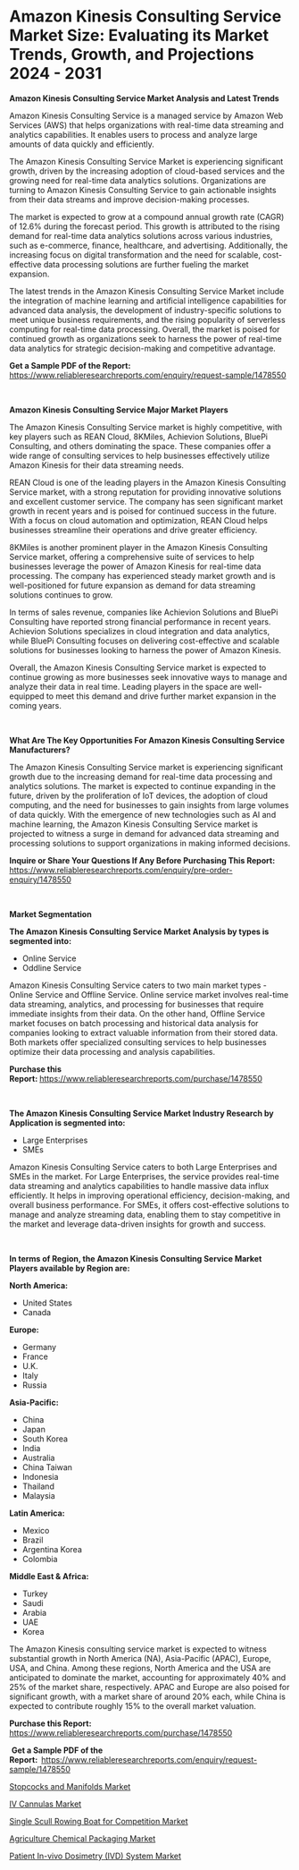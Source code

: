 <p><h1>Amazon Kinesis Consulting Service Market Size: Evaluating its Market Trends, Growth, and Projections 2024 - 2031</h1></p><p><strong>Amazon Kinesis Consulting Service Market Analysis and Latest Trends</strong></p>
<p><p>Amazon Kinesis Consulting Service is a managed service by Amazon Web Services (AWS) that helps organizations with real-time data streaming and analytics capabilities. It enables users to process and analyze large amounts of data quickly and efficiently.</p><p>The Amazon Kinesis Consulting Service Market is experiencing significant growth, driven by the increasing adoption of cloud-based services and the growing need for real-time data analytics solutions. Organizations are turning to Amazon Kinesis Consulting Service to gain actionable insights from their data streams and improve decision-making processes.</p><p>The market is expected to grow at a compound annual growth rate (CAGR) of 12.6% during the forecast period. This growth is attributed to the rising demand for real-time data analytics solutions across various industries, such as e-commerce, finance, healthcare, and advertising. Additionally, the increasing focus on digital transformation and the need for scalable, cost-effective data processing solutions are further fueling the market expansion.</p><p>The latest trends in the Amazon Kinesis Consulting Service Market include the integration of machine learning and artificial intelligence capabilities for advanced data analysis, the development of industry-specific solutions to meet unique business requirements, and the rising popularity of serverless computing for real-time data processing. Overall, the market is poised for continued growth as organizations seek to harness the power of real-time data analytics for strategic decision-making and competitive advantage.</p></p>
<p><strong>Get a Sample PDF of the Report:&nbsp;</strong> <a href="https://www.reliableresearchreports.com/enquiry/request-sample/1478550">https://www.reliableresearchreports.com/enquiry/request-sample/1478550</a></p>
<p>&nbsp;</p>
<p><strong>Amazon Kinesis Consulting Service Major Market Players</strong></p>
<p><p>The Amazon Kinesis Consulting Service market is highly competitive, with key players such as REAN Cloud, 8KMiles, Achievion Solutions, BluePi Consulting, and others dominating the space. These companies offer a wide range of consulting services to help businesses effectively utilize Amazon Kinesis for their data streaming needs.</p><p>REAN Cloud is one of the leading players in the Amazon Kinesis Consulting Service market, with a strong reputation for providing innovative solutions and excellent customer service. The company has seen significant market growth in recent years and is poised for continued success in the future. With a focus on cloud automation and optimization, REAN Cloud helps businesses streamline their operations and drive greater efficiency.</p><p>8KMiles is another prominent player in the Amazon Kinesis Consulting Service market, offering a comprehensive suite of services to help businesses leverage the power of Amazon Kinesis for real-time data processing. The company has experienced steady market growth and is well-positioned for future expansion as demand for data streaming solutions continues to grow.</p><p>In terms of sales revenue, companies like Achievion Solutions and BluePi Consulting have reported strong financial performance in recent years. Achievion Solutions specializes in cloud integration and data analytics, while BluePi Consulting focuses on delivering cost-effective and scalable solutions for businesses looking to harness the power of Amazon Kinesis.</p><p>Overall, the Amazon Kinesis Consulting Service market is expected to continue growing as more businesses seek innovative ways to manage and analyze their data in real time. Leading players in the space are well-equipped to meet this demand and drive further market expansion in the coming years.</p></p>
<p>&nbsp;</p>
<p><strong>What Are The Key Opportunities For Amazon Kinesis Consulting Service Manufacturers?</strong></p>
<p><p>The Amazon Kinesis Consulting Service market is experiencing significant growth due to the increasing demand for real-time data processing and analytics solutions. The market is expected to continue expanding in the future, driven by the proliferation of IoT devices, the adoption of cloud computing, and the need for businesses to gain insights from large volumes of data quickly. With the emergence of new technologies such as AI and machine learning, the Amazon Kinesis Consulting Service market is projected to witness a surge in demand for advanced data streaming and processing solutions to support organizations in making informed decisions.</p></p>
<p><strong>Inquire or Share Your Questions If Any Before Purchasing This Report:</strong> <a href="https://www.reliableresearchreports.com/enquiry/pre-order-enquiry/1478550">https://www.reliableresearchreports.com/enquiry/pre-order-enquiry/1478550</a></p>
<p>&nbsp;</p>
<p><strong>Market Segmentation</strong></p>
<p><strong>The Amazon Kinesis Consulting Service Market Analysis by types is segmented into:</strong></p>
<p><ul><li>Online Service</li><li>Oddline Service</li></ul></p>
<p><p>Amazon Kinesis Consulting Service caters to two main market types - Online Service and Offline Service. Online service market involves real-time data streaming, analytics, and processing for businesses that require immediate insights from their data. On the other hand, Offline Service market focuses on batch processing and historical data analysis for companies looking to extract valuable information from their stored data. Both markets offer specialized consulting services to help businesses optimize their data processing and analysis capabilities.</p></p>
<p><strong>Purchase this Report:&nbsp;</strong><a href="https://www.reliableresearchreports.com/purchase/1478550">https://www.reliableresearchreports.com/purchase/1478550</a></p>
<p>&nbsp;</p>
<p><strong>The Amazon Kinesis Consulting Service Market Industry Research by Application is segmented into:</strong></p>
<p><ul><li>Large Enterprises</li><li>SMEs</li></ul></p>
<p><p>Amazon Kinesis Consulting Service caters to both Large Enterprises and SMEs in the market. For Large Enterprises, the service provides real-time data streaming and analytics capabilities to handle massive data influx efficiently. It helps in improving operational efficiency, decision-making, and overall business performance. For SMEs, it offers cost-effective solutions to manage and analyze streaming data, enabling them to stay competitive in the market and leverage data-driven insights for growth and success.</p></p>
<p>&nbsp;</p>
<p><strong>In terms of Region, the Amazon Kinesis Consulting Service Market Players available by Region are:</strong></p>
<p>
    <p> <strong> North America: </strong>
        <ul>
            <li>United States</li>
            <li>Canada</li>
        </ul>
        </p> 
    <p> <strong> Europe: </strong>
        <ul>
            <li>Germany</li>
            <li>France</li>
            <li>U.K.</li>
            <li>Italy</li>
            <li>Russia</li>
        </ul>
        </p> 
    <p> <strong> Asia-Pacific: </strong>
        <ul>
            <li>China</li>
            <li>Japan</li>
            <li>South Korea</li>
            <li>India</li>
            <li>Australia</li>
            <li>China Taiwan</li>
            <li>Indonesia</li>
            <li>Thailand</li>
            <li>Malaysia</li>
        </ul>
        </p> 
    <p> <strong> Latin America: </strong>
        <ul>
            <li>Mexico</li>
            <li>Brazil</li>
            <li>Argentina Korea</li>
            <li>Colombia</li>
        </ul>
        </p> 
    <p> <strong> Middle East & Africa: </strong>
        <ul>
            <li>Turkey</li>
            <li>Saudi</li>
            <li>Arabia</li>
            <li>UAE</li>
            <li>Korea</li>
        </ul>
    </p>
    </p>
<p><p>The Amazon Kinesis consulting service market is expected to witness substantial growth in North America (NA), Asia-Pacific (APAC), Europe, USA, and China. Among these regions, North America and the USA are anticipated to dominate the market, accounting for approximately 40% and 25% of the market share, respectively. APAC and Europe are also poised for significant growth, with a market share of around 20% each, while China is expected to contribute roughly 15% to the overall market valuation.</p></p>
<p><strong>Purchase this Report: </strong><a href="https://www.reliableresearchreports.com/purchase/1478550">https://www.reliableresearchreports.com/purchase/1478550</a></p>
<p>&nbsp;<strong>Get a Sample PDF of the Report:&nbsp;&nbsp;</strong><a href="https://www.reliableresearchreports.com/enquiry/request-sample/1478550">https://www.reliableresearchreports.com/enquiry/request-sample/1478550</a></p>
<p><strong></strong></p>
<p><p><a href="https://medium.com/@alortiz4534/stopcocks-and-manifolds-market-exploring-market-share-market-trends-and-future-growth-67a4bc92c08d">Stopcocks and Manifolds Market</a></p><p><a href="https://medium.com/@alortiz4534/analyzing-iv-cannulas-market-global-industry-perspective-and-forecast-2024-to-2031-e64b3c7ded4b">IV Cannulas Market</a></p><p><a href="https://github.com/GroverBarry/Market-Research-Report-List-3/blob/main/single-scull-rowing-boat-for-competition-market.md">Single Scull Rowing Boat for Competition Market</a></p><p><a href="https://github.com/kathiaseamanalvaradovlprc2h/Market-Research-Report-List-1/blob/main/agriculture-chemical-packaging-market.md">Agriculture Chemical Packaging Market</a></p><p><a href="https://issuu.com/reportprime-2/docs/patient-in-vivo-dosimetry-ivd-system-market-size-2">Patient In-vivo Dosimetry (IVD) System Market</a></p></p>